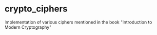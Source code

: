 # crypto_ciphers
Implementation of various ciphers mentioned in the book "Introduction to Modern Cryptography"
